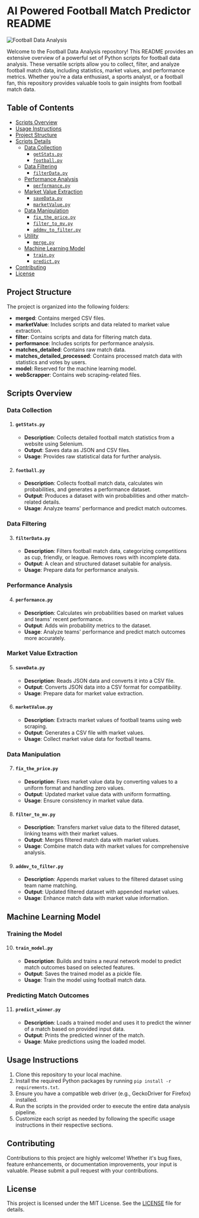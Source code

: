 # AI Powered Football Match Predictor README

![Football Data Analysis](https://images.pexels.com/photos/46798/the-ball-stadion-football-the-pitch-46798.jpeg?auto=compress&cs=tinysrgb&w=1260&h=750&dpr=1)

Welcome to the Football Data Analysis repository! This README provides an extensive overview of a powerful set of Python scripts for football data analysis. These versatile scripts allow you to collect, filter, and analyze football match data, including statistics, market values, and performance metrics. Whether you're a data enthusiast, a sports analyst, or a football fan, this repository provides valuable tools to gain insights from football match data.

## Table of Contents

- [Scripts Overview](#scripts-overview)
- [Usage Instructions](#usage-instructions)
- [Project Structure](#project-structure)
- [Scripts Details](#scripts-details)
  - [Data Collection](#data-collection)
    - [`getStats.py`](#getstatspy)
    - [`football.py`](#footballpy)
  - [Data Filtering](#data-filtering)
    - [`filterData.py`](#filter-datapy)
  - [Performance Analysis](#performance-analysis)
    - [`performance.py`](#performancepy)
  - [Market Value Extraction](#market-value-extraction)
    - [`saveData.py`](#savedatapy)
    - [`marketValue.py`](#marketvaluepy)
  - [Data Manipulation](#data-manipulation)
    - [`fix_the_price.py`](#fix-the-pricepy)
    - [`filter_to_mv.py`](#filter-to-mvpy)
    - [`addmv_to_filter.py`](#addmv-to-filterpy)
  - [Utility](#utility)
    - [`merge.py`](#mergepy)
  - [Machine Learning Model](#machine-learning-model)
    - [`train.py`](#train-modelpy)
    - [`predict.py`](#predict-winnerpy)
- [Contributing](#contributing)
- [License](#license)

## Project Structure

The project is organized into the following folders:

- **merged**: Contains merged CSV files.
- **marketValue**: Includes scripts and data related to market value extraction.
- **filter**: Contains scripts and data for filtering match data.
- **performance**: Includes scripts for performance analysis.
- **matches_detailed**: Contains raw match data.
- **matches_detailed_processed**: Contains processed match data with statistics and votes by users.
- **model**: Reserved for the machine learning model.
- **webScrapper**: Contains web scraping-related files.

## Scripts Overview

### Data Collection

1. #### `getStats.py`
   - **Description**: Collects detailed football match statistics from a website using Selenium.
   - **Output**: Saves data as JSON and CSV files.
   - **Usage**: Provides raw statistical data for further analysis.

2. #### `football.py`
   - **Description**: Collects football match data, calculates win probabilities, and generates a performance dataset.
   - **Output**: Produces a dataset with win probabilities and other match-related details.
   - **Usage**: Analyze teams' performance and predict match outcomes.

### Data Filtering

3. #### `filterData.py`
   - **Description**: Filters football match data, categorizing competitions as cup, friendly, or league. Removes rows with incomplete data.
   - **Output**: A clean and structured dataset suitable for analysis.
   - **Usage**: Prepare data for performance analysis.

### Performance Analysis

4. #### `performance.py`
   - **Description**: Calculates win probabilities based on market values and teams' recent performance.
   - **Output**: Adds win probability metrics to the dataset.
   - **Usage**: Analyze teams' performance and predict match outcomes more accurately.

### Market Value Extraction

5. #### `saveData.py`
   - **Description**: Reads JSON data and converts it into a CSV file.
   - **Output**: Converts JSON data into a CSV format for compatibility.
   - **Usage**: Prepare data for market value extraction.

6. #### `marketValue.py`
   - **Description**: Extracts market values of football teams using web scraping.
   - **Output**: Generates a CSV file with market values.
   - **Usage**: Collect market value data for football teams.

### Data Manipulation

7. #### `fix_the_price.py`
   - **Description**: Fixes market value data by converting values to a uniform format and handling zero values.
   - **Output**: Updated market value data with uniform formatting.
   - **Usage**: Ensure consistency in market value data.

8. #### `filter_to_mv.py`
   - **Description**: Transfers market value data to the filtered dataset, linking teams with their market values.
   - **Output**: Merges filtered match data with market values.
   - **Usage**: Combine match data with market values for comprehensive analysis.

9. #### `addmv_to_filter.py`
   - **Description**: Appends market values to the filtered dataset using team name matching.
   - **Output**: Updated filtered dataset with appended market values.
   - **Usage**: Enhance match data with market value information.

## Machine Learning Model

### Training the Model

10. #### `train_model.py`
    - **Description**: Builds and trains a neural network model to predict match outcomes based on selected features.
    - **Output**: Saves the trained model as a pickle file.
    - **Usage**: Train the model using football match data.

### Predicting Match Outcomes

11. #### `predict_winner.py`
    - **Description**: Loads a trained model and uses it to predict the winner of a match based on provided input data.
    - **Output**: Prints the predicted winner of the match.
    - **Usage**: Make predictions using the loaded model.

## Usage Instructions

1. Clone this repository to your local machine.
2. Install the required Python packages by running `pip install -r requirements.txt`.
3. Ensure you have a compatible web driver (e.g., GeckoDriver for Firefox) installed.
4. Run the scripts in the provided order to execute the entire data analysis pipeline.
5. Customize each script as needed by following the specific usage instructions in their respective sections.

## Contributing

Contributions to this project are highly welcome! Whether it's bug fixes, feature enhancements, or documentation improvements, your input is valuable. Please submit a pull request with your contributions.

## License

This project is licensed under the MIT License. See the [LICENSE](LICENSE) file for details.
